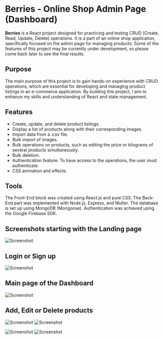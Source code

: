 # Berries - Online Shop Admin Page (Dashboard)

**Berries** is a React project designed for practicing and testing CRUD (Create, Read, Update, Delete) operations. It is a part of an online shop application, specifically focused on the admin page for managing products.
Some of the features of this project may be currently under development, so please come back later to see the final results.

## Purpose

The main purpose of this project is to gain hands-on experience with CRUD operations, which are essential for developing and managing product listings in an e-commerce application. By building this project, I aim to enhance my skills and understanding of React and state management.

## Features

- Create, update, and delete product listings.
- Display a list of products along with their corresponding images.
- Import data from a .csv file.
- Bulk import of images.
- Bulk operations on products, such as editing the price or kilograms of several products simultaneously.
- Bulk deletion.
- Authentication feature: To have access to the operations, the user must authenticate.
- CSS animation and effects.

## Tools

The Front-End block was created using React.js and pure CSS.
The Back-End part was implemented with Node.js, Express, and Multer.
The database is set up using MongoDB (Mongoose).
Authentication was achieved using the Google Firebase SDK.

## Screenshots starting with the Landing page

![Screenshot](./client/public/Landing_page_Berries.jpg)

## Login or Sign up

![Screenshot](./client/public/login_page_Berries.jpg)

## Main page of the Dashboard

![Screenshot](./client/public/main_page_list_Berries.jpg)

## Add, Edit or Delete products

![Screenshot](./client/public/add_product_Berries.jpg)
![Screenshot](./client/public/action.jpg)

![Screenshot](./client/public/bulk_edit_Berries.jpg)
![Screenshot](./client/public/import_from_file.jpg)
